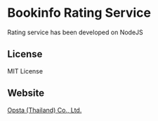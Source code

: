 # Bookinfo Rating Service
Rating service has been developed on NodeJS

## License

MIT License


## Website

[Opsta (Thailand) Co., Ltd.](https://www.opsta.co.th)